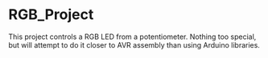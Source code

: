 # RGB_Project
This project controls a RGB LED from a potentiometer. Nothing too special, but will attempt to do it closer to AVR assembly than using Arduino libraries. 

